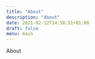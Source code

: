 ```yaml
---
title: "About"
description: "About"
date: 2021-02-12T14:58:51+01:00
draft: false
menu: main
---
```


About
